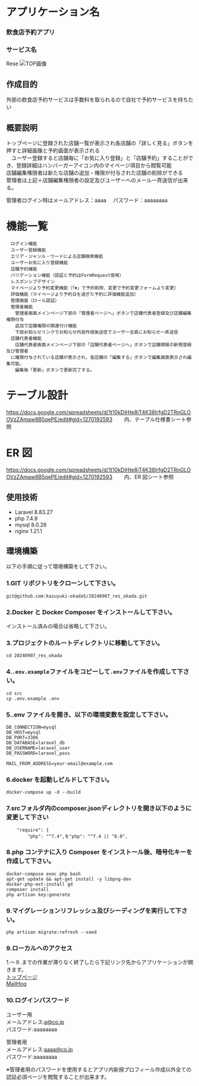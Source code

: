 # アプリケーション名

### 飲食店予約アプリ

### サービス名

Rese
![TOP画像](./src/images/top-image.png)

## 作成目的

外部の飲食店予約サービスは手数料を取られるので自社で予約サービスを持ちたい

## 概要説明

トップページに登録された店舗一覧が表示され各店舗の「詳しく見る」ボタンを押すと詳細画像と予約画面が表示される<br>
　ユーザー登録すると店舗毎に「お気に入り登録」と「店舗予約」することができ、登録詳細はハンバーガーアイコン内のマイページ項目から閲覧可能<br>
店舗編集権限者は新たな店舗の追加・権限が付与された店舗の削除ができる<br>
管理者は上記＋店舗編集権限者の設定及びユーザーへのメール一斉送信が出来る。

管理者ログイン時はメールアドレス：aaaa 　パスワード：aaaaaaaa

# 機能一覧

    　ログイン機能
    　ユーザー登録機能
    　エリア・ジャンル・ワードによる店舗検索機能
    　ユーザーお気に入り登録機能
    　店舗予約機能
    　バリデーション機能（認証と予約はFormRequest使用）
    　レスポンシブデザイン
    　マイページより予約変更機能（「✖️」で予約削除、変更で予約変更フォームより変更）
    　評価機能（マイページより予約日を過ぎた予約に評価機能追加）
    　管理画面（ロール認証）
    　管理者機能
    　　管理者画面メインページ下部の「管理者ページへ」ボタンで店舗代表者登録及び店舗編集権限付与
    　　追加で店舗権限の関連付け機能
    　　下部お知らせリンクでお知らせ内容作成後送信でユーザー全員にお知らせ一斉送信
    　店舗代表者機能
    　　店舗代表者画面メインページ下部の「店舗代表者ページへ」ボタンで店舗情報の新規登録及び管理者
    　に権限付与されている店舗が表示され、各店舗の「編集する」ボタンで編集画面表示され編集可能。
    　　編集後「更新」ボタンで更新完了する。

# テーブル設計

https://docs.google.com/spreadsheets/d/1t10kDiHte8iT4K38IrfgD2TRnGLOOVzZAmaw8B5qePE/edit#gid=1270192593
　　内、テーブル仕様書シート参照

# ER 図

https://docs.google.com/spreadsheets/d/1t10kDiHte8iT4K38IrfgD2TRnGLOOVzZAmaw8B5qePE/edit#gid=1270192593
　　内、ER 図シート参照

## 使用技術

- Laravel 8.83.27
- php 7.4.9
- mysql 8.0.26
- nginx 1.21.1

## 環境構築

以下の手順に従って環境構築をして下さい。

### 1.GIT リポジトリをクローンして下さい。

```
git@github.com:kazuyuki-okada5/20240907_res_okada.git
```

### 2.Docker と Docker Composer をインストールして下さい。

インストール済みの場合は省略して下さい。

### 3.プロジェクトのルートディレクトリに移動して下さい。

```
cd 20240907_res_okada
```

### 4.`.env.example`ファイルをコピーして`.env`ファイルを作成して下さい。

```
cd src
cp .env.example .env
```

### 5..env ファイルを開き、以下の環境変数を設定して下さい。

```
DB_CONNECTION=mysql
DB_HOST=mysql
DB_PORT=3306
DB_DATABASE=laravel_db
DB_USERNAME=laravel_user
DB_PASSWORD=laravel_pass
```

```
MAIL_FROM_ADDRESS=your-email@example.com
```

### 6.docker を起動しビルドして下さい。

```
docker-compose up -d --build
```

### 7.srcフォルダ内のcomposer.jsonディレクトリを開き以下のように変更して下さい

```
    "require": {
        "php": "^7.4",を"php": "^7.4 || ^8.0",
```

### 8.php コンテナに入り Composer をインストール後、暗号化キーを作成して下さい。

```
docker-compose exec php bash
apt-get update && apt-get install -y libpng-dev
docker-php-ext-install gd
composer install
php artisan key:generate
```

### 9.マイグレーションリフレッシュ及びシーディングを実行して下さい。

```
php artisan migrate:refresh --seed
```

### 9.ローカルへのアクセス

1.〜８.までの作業が滞りなく終了したら下記リンク先からアプリケーションが開きます。<br>
[トップページ](http://localhost/) <br>
[MailHog](http://localhost:8025/)

### 10.ログインパスワード

ユーザー用 <br>
メールアドレス:a@co.jp <br>
パスワード:aaaaaaaa

管理者用 <br>
メールアドレス:aaaa@co.jp <br>
パスワード:aaaaaaaa

※管理者用のパスワードを使用するとアプリ内新規プロフィール作成以外全ての認証必須ページを閲覧することが出来ます。